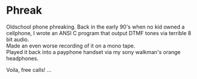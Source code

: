 # Phreak
Oldschool phone phreaking. 
Back in the early 90's when no kid owned a cellphone, 
I wrote an ANSI C program that output DTMF tones via terrible 8 bit audio.     
Made an even worse recording of it on a mono tape.    
Played it back into a payphone handset via my sony walkman's orange headphones.     

Voila, free calls! ...

#
